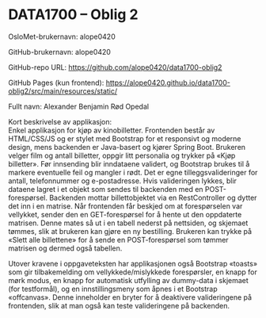 DATA1700 &ndash; Oblig 2
========================
OsloMet-brukernavn: alope0420

GitHub-brukernavn: alope0420

GitHub-repo URL: https://github.com/alope0420/data1700-oblig2

GitHub Pages (kun frontend): https://alope0420.github.io/data1700-oblig2/src/main/resources/static/

Fullt navn: Alexander Benjamin Rød Opedal

Kort beskrivelse av applikasjon:<br>
Enkel applikasjon for kjøp av kinobilletter.
Frontenden består av HTML/CSS/JS
    og er stylet med Bootstrap for et responsivt og moderne design,
    mens backenden er Java-basert og kjører Spring Boot.
Brukeren velger film og antall billetter, oppgir litt personalia og trykker på &laquo;Kjøp billetter&raquo;.
Før innsending blir inndataene validert, og Bootstrap brukes til å markere eventuelle feil og mangler i rødt.
Det er egne tilleggsvalideringer for
    antall,
    telefonnummer
    og e-postadresse.
Hvis valideringen lykkes, blir dataene lagret i et objekt som sendes til backenden med en POST-forespørsel.
Backenden mottar billettobjektet via en RestController og dytter det inn i en matrise.
Når frontenden får beskjed om at forespørselen var vellykket,
    sender den en GET-forespørsel for å hente ut den oppdaterte matrisen.
Denne mates så ut i en tabell nederst på nettsiden,
    og skjemaet tømmes, slik at brukeren kan gjøre en ny bestilling.
Brukeren kan trykke på &laquo;Slett alle billettene&raquo;
    for å sende en POST-forespørsel som tømmer matrisen og dermed også tabellen.

Utover kravene i oppgaveteksten har applikasjonen også
    Bootstrap &laquo;toasts&raquo; som gir tilbakemelding om vellykkede/mislykkede forespørsler,
    en knapp for mørk modus,
    en knapp for automatisk utfylling av dummy-data i skjemaet (for testformål),
    og en innstillingsmeny som åpnes i et Bootstrap &laquo;offcanvas&raquo;.
Denne inneholder en bryter for å deaktivere valideringene på frontenden, slik at man også kan teste valideringene på backenden.